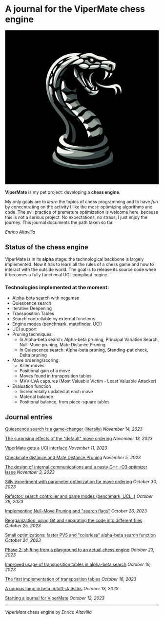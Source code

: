 # A journal for the ViperMate chess engine

![ViperMate logo](/images/vipermate-logo-3.png)

**ViperMate** is my pet project: developing a **chess engine**.

My only goals are to *learn* the topics of chess programming and to have *fun* by concentrating on the activity I like the most: optimizing algorithms and code. The evil practice of premature optimization is welcome here, because this is not a serious project. No expectations, no stress, I just enjoy the journey. This journal documents the path taken so far.

*Enrico Altavilla*

## Status of the chess engine

ViperMate is in its **alpha** stage: the technological backbone is largely implemented. Now it has to learn all the rules of a chess game and how to interact with the outside world. The goal is to release its source code when it becomes a fully functional UCI-compliant engine.

### Technologies implemented at the moment:

* Alpha-beta search with negamax
* Quiescence search
* Iterative Deepening
* Transposition Tables
* Search controllable by external functions
* Engine modes (benchmark, matefinder, UCI)
* UCI support
* Pruning techniques:
    * In Alpha-beta search: Alpha-beta pruning, Principal Variation Search, Null-Move pruning, Mate Distance Pruning
    * In Quiescence search: Alpha-beta pruning, Standing-pat check, Delta pruning
* Move ordering/scoring:
    * Killer moves
    * Positional gain of a move
    * Moves found in transposition tables
    * MVV-LVA captures (Most Valuable Victim - Least Valuable Attacker)
* Evaluation function
    * Incrementally updated at each move
    * Material balance
    * Positional balance, from piece-square tables

## Journal entries

[Quiescence search is a game-changer (literally)](15-quiescence-search-game-changer.md)
*November 14, 2023*

[The surprising effects of the "default" move ordering](14-surprising-effects-default-move-ordering.md)
*November 13, 2023*

[ViperMate gets a UCI interface](13-vipermate-gets-uci-interface.md)
*November 11, 2023*

[Checkmate distance and Mate Distance Pruning](12-checkmate-distance-and-mate-distance-pruning.md)
*November 5, 2023*

[The design of internal communications and a nasty G++ -O3 optimizer issue](11-design-of-internal-communication-and-optimizer-issue.md)
*November 3, 2023*

[Silly experiment with parameter optimization for move ordering](10-silly-experiment-parameter-optimization.md)
*October 30, 2023*

[Refactor: search controller and game modes (benchmark, UCI...)](9-search-controller-game-modes.md)
*October 28, 2023*

[Implementing Null-Move Pruning and "search flags"](8-null-move-pruning-search-flags.md)
*October 26, 2023*

[Reorganization: using Git and separating the code into different files](7-reorganization-git-several-files.md)
*October 25, 2023*

[Small optimizations: faster PVS and "colorless" alpha-beta search function](6-faster-PVS-colorless-search.md)
*October 24, 2023*

[Phase 2: shifting from a playground to an actual chess engine](5-phase-2-from-playground-to-engine.md)
*October 23, 2023*

[Improved usage of transposition tables in alpha-beta search](4-improved-usage-transposition-tables.md)
*October 19, 2023*

[The first implementation of transposition tables](3-first-implementation-transposition-tables.md)
*October 16, 2023*

[A curious lump in beta cutoff statistics](2-lump-beta-cutoff-statistics.md)
*October 13, 2023*

[Starting a journal for ViperMate](1-starting-a-journal-vipermate.md)
*October 12, 2023*

---

*ViperMate* chess engine by *Enrico Altavilla*

